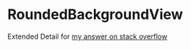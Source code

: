 RoundedBackgroundView
=====================

Extended Detail for [my answer on stack overflow](http://stackoverflow.com/a/12444325/184130)
